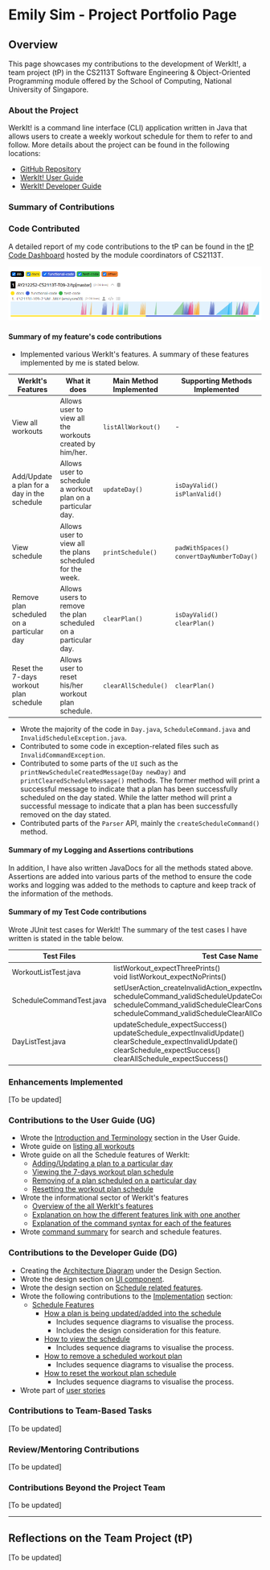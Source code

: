 # Emily Sim - Project Portfolio Page

## Overview
This page showcases my contributions to the development of WerkIt!, a team project (tP) in the CS2113T
Software Engineering & Object-Oriented Programming module offered by the School of Computing, National University of
Singapore.

### About the Project
WerkIt! is a command line interface (CLI) application written in Java that allows users to create a weekly workout
schedule for them to refer to and follow. More details about the project can be found in the following locations:
* [GitHub Repository](../../)
* [WerkIt! User Guide](../UserGuide.md)
* [WerkIt! Developer Guide](../DeveloperGuide.md)


### Summary of Contributions
### Code Contributed
A detailed report of my code contributions to the tP can be found in the [tP Code Dashboard](https://nus-cs2113-ay2122s2.github.io/tp-dashboard/?search=emilysim00&breakdown=true)
hosted by the module coordinators of CS2113T.

![tP Code Dashboard](../images/ppp/emilysim00/tPCodeDashboard.png)

#### Summary of my feature's code contributions 
* Implemented various WerkIt's features. A summary of these features implemented by me is stated below. 

| WerkIt's Features                           | What it does                                                   | Main Method Implemented | Supporting Methods Implemented                   |
|---------------------------------------------|----------------------------------------------------------------|-------------------------|--------------------------------------------------|
| View all workouts                           | Allows user to view all the workouts created by him/her.       | `listAllWorkout()`      | -                                                | 
| Add/Update a plan for a day in the schedule | Allows user to schedule a workout plan on a particular day.    | `updateDay()`           | `isDayValid()` <br> `isPlanValid()`              |
| View schedule                               | Allows user to view all the plans scheduled for the week.      | `printSchedule()`       | `padWithSpaces()` <br> `convertDayNumberToDay()` |
| Remove plan scheduled on a particular day   | Allows users to remove the plan scheduled on a particular day. | `clearPlan()`           | `isDayValid()` <br> `clearPlan()`                |
| Reset the 7-days workout plan schedule      | Allows user to reset his/her workout plan schedule.            | `clearAllSchedule()`    | `clearPlan()`                                    |

* Wrote the majority of the code in `Day.java`, `ScheduleCommand.java` and `InvalidScheduleException.java`.
* Contributed to some code in exception-related files such as `InvalidCommandException`. 
* Contributed to some parts of the `UI` such as the `printNewScheduleCreatedMessage(Day newDay)` and 
`printClearedScheduleMessage()` methods. The former method will print a successful message to indicate 
that a plan has been successfully scheduled on the day stated. While the latter method will print a successful message to indicate
that a plan has been successfully removed on the day stated. 
* Contributed parts of the `Parser` API, mainly the `createScheduleCommand()` method.

#### Summary of my Logging and Assertions contributions
In addition, I have also written JavaDocs for all the methods stated above. Assertions are added into various
parts of the method to ensure the code works and logging was added to the methods to capture and keep track 
of the information of the methods. 

#### Summary of my Test Code contributions
Wrote JUnit test cases for WerkIt! The summary of the test cases I have written is stated in the table below. 

| Test Files               | Test Case Name                                                                                                                                                                                                                         |
|--------------------------|----------------------------------------------------------------------------------------------------------------------------------------------------------------------------------------------------------------------------------------|
| WorkoutListTest.java     | listWorkout_expectThreePrints() <br> void listWorkout_expectNoPrints()                                                                                                                                                                 |                    
| ScheduleCommandTest.java | setUserAction_createInvalidAction_expectInvalidCommandException() <br>scheduleCommand_validScheduleUpdateConstruction() <br> scheduleCommand_validScheduleClearConstruction() <br> scheduleCommand_validScheduleClearAllConstruction() |                    
| DayListTest.java         | updateSchedule_expectSuccess() <br> updateSchedule_expectInvalidUpdate() <br> clearSchedule_expectInvalidUpdate() <br> clearSchedule_expectSuccess() <br> clearAllSchedule_expectSuccess()                                             |                  

### Enhancements Implemented
[To be updated]

### Contributions to the User Guide (UG)
* Wrote the [Introduction and Terminology](../UserGuide.md) section in the User Guide.
* Wrote guide on [listing all workouts](../UserGuide.md#show-all-workouts-workout-list)
* Wrote guide on all the Schedule features of WerkIt:
  * [Adding/Updating a plan to a particular day](../UserGuide.md#update-schedule-schedule-update)
  * [Viewing the 7-days workout plan schedule](../UserGuide.md#view-schedule-schedule-list)
  * [Removing of a plan scheduled on a particular day](../UserGuide.md#clear-schedule-for-a-day-schedule-clear)
  * [Resetting the workout plan schedule](../UserGuide.md#clear-schedule-for-the-week-schedule-clearall)
* Wrote the informational sector of WerkIt's features
  * [Overview of the all WerkIt's features](../UserGuide.md#features)
  * [Explanation on how the different features link with one another](../UserGuide.md#features)
  * [Explanation of the command syntax for each of the features](../UserGuide.md#finding-your-way-around-the-application)
* Wrote [command summary](../UserGuide.md#command-summary) for search and schedule features.

### Contributions to the Developer Guide (DG)
* Creating the [Architecture Diagram](../DeveloperGuide.md#architecture-diagram) under the Design Section.
* Wrote the design section on [UI component](../DeveloperGuide.md#ui-component).
* Wrote the design section on [Schedule related features](../DeveloperGuide.md#schedule-related-features).
* Wrote the following contributions to the [Implementation](../DeveloperGuide.md#implementation) section:
  * [Schedule Features](../DeveloperGuide.md#schedule)
    * [How a plan is being updated/added into the schedule](../DeveloperGuide.md#update-schedule)
      * Includes sequence diagrams to visualise the process.
      * Includes the design consideration for this feature. 
    * [How to view the schedule](../DeveloperGuide.md#view-schedule)
      * Includes sequence diagrams to visualise the process.
    * [How to remove a scheduled workout plan](../DeveloperGuide.md#clear-schedule-for-a-day)
      * Includes sequence diagrams to visualise the process.
    * [How to reset the workout plan schedule](../DeveloperGuide.md#clear-schedule-for-the-week)
      * Includes sequence diagrams to visualise the process.
* Wrote part of [user stories](../DeveloperGuide.md#user-stories)
      

### Contributions to Team-Based Tasks
[To be updated]

### Review/Mentoring Contributions
[To be updated]

### Contributions Beyond the Project Team
[To be updated]

---

## Reflections on the Team Project (tP)
[To be updated]